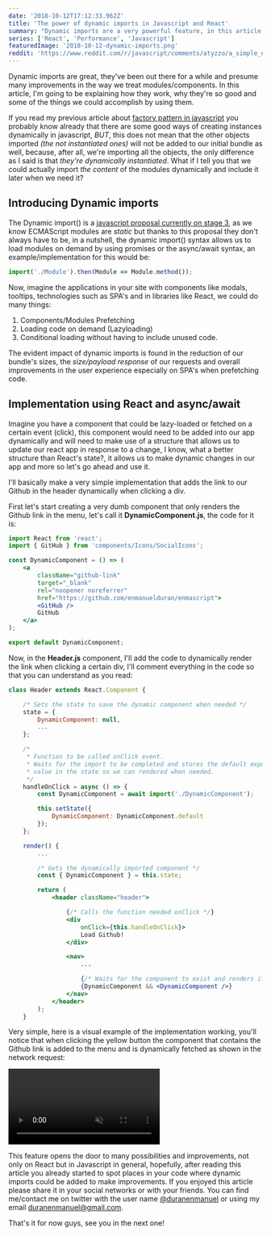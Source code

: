 ```yaml
---
date: '2018-10-12T17:12:33.962Z'
title: 'The power of dynamic imports in Javascript and React'
summary: "Dynamic imports are a very powerful feature, in this article I'll walk you through some of the most important concepts and practices..."
series: ['React', 'Performance', 'Javascript']
featuredImage: '2018-10-12-dynamic-imports.png'
reddit: 'https://www.reddit.com/r/javascript/comments/atyzzo/a_simple_example_on_how_to_use_dynamic_imports/'
---
```


Dynamic imports are great, they've been out there for a while and presume many improvements in the way we treat modules/components. In this article, I'm going to be explaining how they work, why they're so good and some of the things we could accomplish by using them.

If you read my previous article about [factory pattern in javascript](https://enmascript.com/articles/2018/10/05/javascript-factory-pattern) you probably know already that there are some good ways of creating instances dynamically in javascript, _BUT_, this does not mean that the other objects imported _(the not instantiated ones)_ will not be added to our initial bundle as well, because, after all, we're importing all the objects, the only difference as I said is that _they're dynamically instantiated_. What if I tell you that we could actually import _the content_ of the modules dynamically and include it later when we need it?

## Introducing Dynamic imports

The Dynamic import() is a [javascript proposal currently on stage 3](https://github.com/tc39/proposal-dynamic-import), as we know ECMAScript modules are _static_ but thanks to this proposal they don't always have to be, in a nutshell, the dynamic import() syntax allows us to load modules on demand by using promises or the async/await syntax, an example/implementation for this would be:

```javascript
import('./Module').then(Module => Module.method());
```

Now, imagine the applications in your site with components like modals, tooltips, technologies such as SPA's and in libraries like React, we could do many things:

1. Components/Modules Prefetching
1. Loading code on demand (Lazyloading)
1. Conditional loading without having to include unused code.

The evident impact of dynamic imports is found in the reduction of our bundle's sizes, the _size/payload response_ of our requests and overall improvements in the user experience especially on SPA's when prefetching code.

## Implementation using React and async/await

Imagine you have a component that could be lazy-loaded or fetched on a certain event (click), this component would need to be added into our app dynamically and will need to make use of a structure that allows us to update our react app in response to a change, I know, what a better structure than React's state?, it allows us to make dynamic changes in our app and more so let's go ahead and use it.

I'll basically make a very simple implementation that adds the link to our Github in the header dynamically when clicking a div.

First let's start creating a very dumb component that only renders the Github link in the menu, let's call it **DynamicComponent.js**, the code for it is:

```jsx
import React from 'react';
import { GitHub } from 'components/Icons/SocialIcons';

const DynamicComponent = () => (
    <a
        className="github-link"
        target="_blank"
        rel="noopener noreferrer"
        href="https://github.com/enmanuelduran/enmascript">
        <GitHub />
        GitHub
    </a>
);

export default DynamicComponent;
```

Now, in the **Header.js** component, I'll add the code to dynamically render the link when clicking a certain div, I'll comment everything in the code so that you can understand as you read:

```jsx
class Header extends React.Component {

    /* Sets the state to save the dynamic component when needed */
    state = {
        DynamicComponent: null,
        ...
    };

    /*
     * Function to be called onClick event.
     * Waits for the import to be completed and stores the default exported
     * value in the state so we can rendered when needed.
     */
    handleOnClick = async () => {
        const DynamicComponent = await import('./DynamicComponent');

        this.setState({
            DynamicComponent: DynamicComponent.default
        });
    };

    render() {
        ...

        /* Gets the dynamically imported component */
        const { DynamicComponent } = this.state;

        return (
            <header className="header">

                {/* Calls the function needed onClick */}
                <div
                    onClick={this.handleOnClick}>
                    Load Github!
                </div>

                <nav>
                    ...

                    {/* Waits for the component to exist and renders it */}
                    {DynamicComponent && <DynamicComponent />}
                </nav>
            </header>
        );
    }
```

Very simple, here is a visual example of the implementation working, you'll notice that when clicking the yellow button the component that contains the Github link is added to the menu and is dynamically fetched as shown in the network request:

<p>
    <video autoplay loop muted playsinline>
        <source src="/images/2018-10-11-dynamic-imports.mp4" type="video/mp4">
    </video>
</p>

This feature opens the door to many possibilities and improvements, not only on React but in Javascript in general, hopefully, after reading this article you already started to spot places in your code where dynamic imports could be added to make improvements. If you enjoyed this article please share it in your social networks or with your friends. You can find me/contact me on twitter with the user name [@duranenmanuel](https://twitter.com/duranenmanuel) or using my email <duranenmanuel@gmail.com>.

That's it for now guys, see you in the next one!
